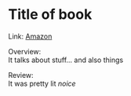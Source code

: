 # Title of book
Link: [Amazon](https://www.amazon.com/) 
  
Overview:  
It talks about stuff... and also things

Review:  
It was pretty lit *noice* 

